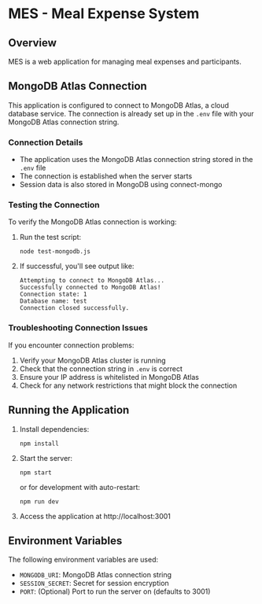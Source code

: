 # MES - Meal Expense System

## Overview
MES is a web application for managing meal expenses and participants.

## MongoDB Atlas Connection

This application is configured to connect to MongoDB Atlas, a cloud database service. The connection is already set up in the `.env` file with your MongoDB Atlas connection string.

### Connection Details

- The application uses the MongoDB Atlas connection string stored in the `.env` file
- The connection is established when the server starts
- Session data is also stored in MongoDB using connect-mongo

### Testing the Connection

To verify the MongoDB Atlas connection is working:

1. Run the test script:
   ```
   node test-mongodb.js
   ```

2. If successful, you'll see output like:
   ```
   Attempting to connect to MongoDB Atlas...
   Successfully connected to MongoDB Atlas!
   Connection state: 1
   Database name: test
   Connection closed successfully.
   ```

### Troubleshooting Connection Issues

If you encounter connection problems:

1. Verify your MongoDB Atlas cluster is running
2. Check that the connection string in `.env` is correct
3. Ensure your IP address is whitelisted in MongoDB Atlas
4. Check for any network restrictions that might block the connection

## Running the Application

1. Install dependencies:
   ```
   npm install
   ```

2. Start the server:
   ```
   npm start
   ```
   or for development with auto-restart:
   ```
   npm run dev
   ```

3. Access the application at http://localhost:3001

## Environment Variables

The following environment variables are used:

- `MONGODB_URI`: MongoDB Atlas connection string
- `SESSION_SECRET`: Secret for session encryption
- `PORT`: (Optional) Port to run the server on (defaults to 3001)